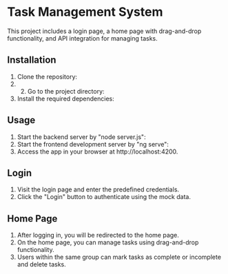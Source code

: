 # Task Management System

This project includes a login page, a home page with drag-and-drop functionality, and API integration for managing tasks.

## Installation

1. Clone the repository:
2. 2. Go to the project directory:
3. Install the required dependencies:

   
## Usage

1. Start the backend server by "node server.js":
2. Start the frontend development server by "ng serve":
3. Access the app in your browser at http://localhost:4200.

## Login

1. Visit the login page and enter the predefined credentials.
2. Click the "Login" button to authenticate using the mock data.

## Home Page

1. After logging in, you will be redirected to the home page.
2. On the home page, you can manage tasks using drag-and-drop functionality.
3. Users within the same group can mark tasks as complete or incomplete and delete tasks.





